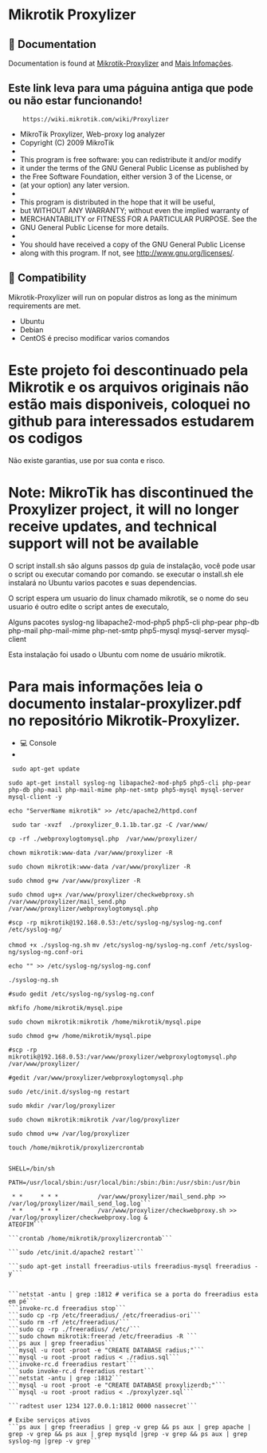 # Mikrotik Proxylizer
## :blue_book: Documentation

Documentation is found at [Mikrotik-Proxylizer](https://github.com/jsilvestree/Mikrotik-Proxylizer) and [Mais Infomações](https://github.com/jsilvestree/Mikrotik-Proxylizer).
## Este link leva para uma páguina antiga que pode ou não estar funcionando!
        https://wiki.mikrotik.com/wiki/Proxylizer

                                                                           
*    MikroTik Proxylizer, Web-proxy log analyzer                           
*    Copyright (C) 2009  MikroTik                                          
*                                                                          
*    This program is free software: you can redistribute it and/or modify  
*    it under the terms of the GNU General Public License as published by  
*    the Free Software Foundation, either version 3 of the License, or     
*    (at your option) any later version.                                    
*                                                                           
*    This program is distributed in the hope that it will be useful,        
*    but WITHOUT ANY WARRANTY; without even the implied warranty of         
*    MERCHANTABILITY or FITNESS FOR A PARTICULAR PURPOSE.  See the          
*    GNU General Public License for more details.                           
*                                                                           
*    You should have received a copy of the GNU General Public License      
*    along with this program.  If not, see <http://www.gnu.org/licenses/>.  
## :penguin: Compatibility

Mikrotik-Proxylizer will run on popular distros as long as the minimum requirements are met.

* Ubuntu
* Debian
* CentOS é preciso modificar varios comandos                                                                            

# Este projeto foi descontinuado pela Mikrotik e os arquivos originais não estão mais disponiveis,  coloquei no github para interessados estudarem os codigos 
Não existe garantias, use por sua conta e risco.

# Note: MikroTik has discontinued the Proxylizer project, it will no longer receive updates, and technical support will not be available



O script install.sh são alguns passos dp guia de instalação, você pode usar o script ou executar comando por comando.
se executar o install.sh ele instalará no Ubuntu varios pacotes e suas dependencias.

O script espera um usuario do linux chamado mikrotik, se o nome do seu usuario é outro edite o script antes de executalo,

Alguns pacotes 
syslog-ng 
libapache2-mod-php5
php5-cli 
php-pear
php-db 
php-mail 
php-mail-mime 
php-net-smtp
php5-mysql 
mysql-server
mysql-client

Esta instalação foi usado o Ubuntu com nome de usuário mikrotik.

# Para mais informações leia o documento instalar-proxylizer.pdf no repositório Mikrotik-Proxylizer.
* :computer: Console
* 
``` sudo apt-get update```

``` sudo apt-get install syslog-ng libapache2-mod-php5 php5-cli php-pear php-db php-mail php-mail-mime php-net-smtp php5-mysql mysql-server mysql-client -y ```

``` echo "ServerName mikrotik" >> /etc/apache2/httpd.conf ```

``` sudo tar -xvzf  ./proxylizer_0.1.1b.tar.gz -C /var/www/```

```cp -rf ./webproxylogtomysql.php  /var/www/proxylizer/```

```chown mikrotik:www-data /var/www/proxylizer -R ```

```sudo chown mikrotik:www-data /var/www/proxylizer -R ```

```sudo chmod g+w /var/www/proxylizer -R```

```sudo chmod ug+x /var/www/proxylizer/checkwebproxy.sh /var/www/proxylizer/mail_send.php /var/www/proxylizer/webproxylogtomysql.php```

```#scp -rp mikrotik@192.168.0.53:/etc/syslog-ng/syslog-ng.conf /etc/syslog-ng/```

```chmod +x ./syslog-ng.sh```
```mv /etc/syslog-ng/syslog-ng.conf /etc/syslog-ng/syslog-ng.conf-ori```

```echo "" >> /etc/syslog-ng/syslog-ng.conf```

```./syslog-ng.sh```

```#sudo gedit /etc/syslog-ng/syslog-ng.conf ```

```mkfifo /home/mikrotik/mysql.pipe```

```sudo chown mikrotik:mikrotik /home/mikrotik/mysql.pipe```

```sudo chmod g+w /home/mikrotik/mysql.pipe```

```#scp -rp mikrotik@192.168.0.53:/var/www/proxylizer/webproxylogtomysql.php /var/www/proxylizer/```


```#gedit /var/www/proxylizer/webproxylogtomysql.php```

```sudo /etc/init.d/syslog-ng restart```


```sudo mkdir /var/log/proxylizer```

```sudo chown mikrotik:mikrotik /var/log/proxylizer```

```sudo chmod u+w /var/log/proxylizer```




```touch /home/mikrotik/proxylizercrontab```

```cat <<ATEOFIM >> /home/mikrotik/proxylizercrontab 

SHELL=/bin/sh

PATH=/usr/local/sbin:/usr/local/bin:/sbin:/bin:/usr/sbin:/usr/bin

 * *     * * *           /var/www/proxylizer/mail_send.php >> /var/log/proxylizer/mail_send_log.log```
 * *     * * *           /var/www/proxylizer/checkwebproxy.sh >> /var/log/proxylizer/checkwebproxy.log &
ATEOFIM```

```crontab /home/mikrotik/proxylizercrontab```

```sudo /etc/init.d/apache2 restart```

```sudo apt-get install freeradius-utils freeradius-mysql freeradius -y```


```netstat -antu | grep :1812 # verifica se a porta do freeradius esta em pé```
```invoke-rc.d freeradius stop```
```sudo cp -rp /etc/freeradius/ /etc/freeradius-ori```
```sudo rm -rf /etc/freeradius/```
```sudo cp -rp ./freeradius/ /etc/```
```sudo chown mikrotik:freerad /etc/freeradius -R ```
```ps aux | grep freeradius```
```mysql -u root -proot -e "CREATE DATABASE radius;"```
```mysql -u root -proot radius < ./radius.sql```
```invoke-rc.d freeradius restart```
```sudo invoke-rc.d freeradius restart```
```netstat -antu | grep :1812```
```mysql -u root -proot -e "CREATE DATABASE proxylizerdb;"```
```mysql -u root -proot radius < ./proxylyzer.sql```

```radtest user 1234 127.0.0.1:1812 0000 nassecret```

# Exibe serviços ativos
```ps aux | grep freeradius | grep -v grep && ps aux | grep apache | grep -v grep && ps aux | grep mysqld |grep -v grep && ps aux | grep syslog-ng |grep -v grep```
